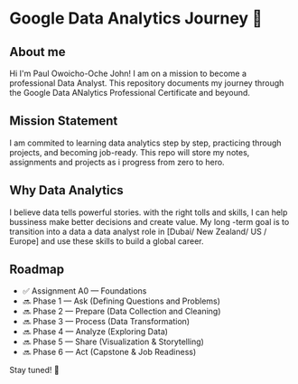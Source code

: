# Google Data Analytics Journey 🚀

## About me 
Hi I'm Paul Owoicho-Oche John! I am on a mission to become a professional Data Analyst. This repository documents my journey through the Google Data ANalytics Professional Certificate and beyound. 
## Mission Statement 
I am commited to learning data analytics step by step, practicing through projects, and becoming job-ready. This repo will store my notes, assignments and projects as i progress from zero to hero. 
## Why Data Analytics 
I believe data tells powerful stories. with the right tolls and skills, I can help bussiness make better decisions and create value. My long -term goal is to transition into a data a data analyst role in [Dubai/ New Zealand/ US / Europe] and use these skills to build a global career. 

## Roadmap  
- ✅ Assignment A0 — Foundations  
- 🔜 Phase 1 — Ask (Defining Questions and Problems)  
- 🔜 Phase 2 — Prepare (Data Collection and Cleaning)  
- 🔜 Phase 3 — Process (Data Transformation)  
- 🔜 Phase 4 — Analyze (Exploring Data)  
- 🔜 Phase 5 — Share (Visualization & Storytelling)  
- 🔜 Phase 6 — Act (Capstone & Job Readiness)  

Stay tuned! 🚀


